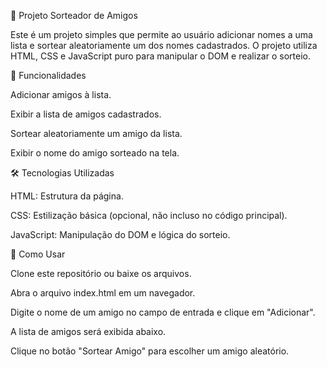 🎉 Projeto Sorteador de Amigos

Este é um projeto simples que permite ao usuário adicionar nomes a uma lista e sortear aleatoriamente um dos nomes cadastrados. O projeto utiliza HTML, CSS e JavaScript puro para manipular o DOM e realizar o sorteio.

🚀 Funcionalidades

Adicionar amigos à lista.

Exibir a lista de amigos cadastrados.

Sortear aleatoriamente um amigo da lista.

Exibir o nome do amigo sorteado na tela.

🛠️ Tecnologias Utilizadas

HTML: Estrutura da página.

CSS: Estilização básica (opcional, não incluso no código principal).

JavaScript: Manipulação do DOM e lógica do sorteio.

📝 Como Usar

Clone este repositório ou baixe os arquivos.

Abra o arquivo index.html em um navegador.

Digite o nome de um amigo no campo de entrada e clique em "Adicionar".

A lista de amigos será exibida abaixo.

Clique no botão "Sortear Amigo" para escolher um amigo aleatório.

